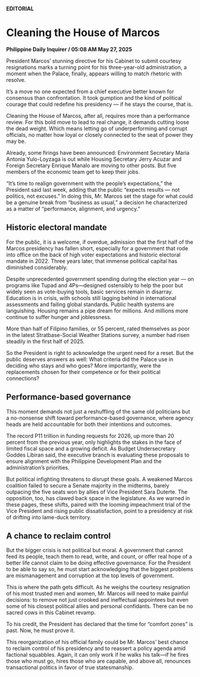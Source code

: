 **EDITORIAL**

# Cleaning the House of Marcos

****Philippine Daily Inquirer / 05:08 AM May 27, 2025****



President Marcos’ stunning directive for his Cabinet to submit courtesy resignations marks a turning point for his three-year-old administration, a moment when the Palace, finally, appears willing to match rhetoric with resolve.

It’s a move no one expected from a chief executive better known for consensus than confrontation. It took gumption and the kind of political courage that could redefine his presidency — if he stays the course, that is.

Cleaning the House of Marcos, after all, requires more than a performance review. For this bold move to lead to real change, it demands cutting loose the dead weight. Which means letting go of underperforming and corrupt officials, no matter how loyal or closely connected to the seat of power they may be.

Already, some firings have been announced: Environment Secretary Maria Antonia Yulo-Loyzaga is out while Housing Secretary Jerry Acuzar and Foreign Secretary Enrique Manalo are moving to other posts. But five members of the economic team get to keep their jobs.

“It’s time to realign government with the people’s expectations,” the President said last week, adding that the public “expects results — not politics, not excuses.” In doing this, Mr. Marcos set the stage for what could be a genuine break from “business as usual,” a decision he characterized as a matter of “performance, alignment, and urgency.”

## Historic electoral mandate

For the public, it is a welcome, if overdue, admission that the first half of the Marcos presidency has fallen short, especially for a government that rode into office on the back of high voter expectations and historic electoral mandate in 2022. Three years later, that immense political capital has diminished considerably.

Despite unprecedented government spending during the election year — on programs like Tupad and 4Ps—designed ostensibly to help the poor but widely seen as vote-buying tools, basic services remain in disarray. Education is in crisis, with schools still lagging behind in international assessments and failing global standards. Public health systems are languishing. Housing remains a pipe dream for millions. And millions more continue to suffer hunger and joblessness.

More than half of Filipino families, or 55 percent, rated themselves as poor in the latest Stratbase-Social Weather Stations survey, a number had risen steadily in the first half of 2025.

So the President is right to acknowledge the urgent need for a reset. But the public deserves answers as well: What criteria did the Palace use in deciding who stays and who goes? More importantly, were the replacements chosen for their competence or for their political connections?

## Performance-based governance

This moment demands not just a reshuffling of the same old politicians but a no-nonsense shift toward performance-based governance, where agency heads are held accountable for both their intentions and outcomes.

The record P11 trillion in funding requests for 2026, up more than 20 percent from the previous year, only highlights the stakes in the face of limited fiscal space and a growing deficit. As Budget Undersecretary Goddes Libiran said, the executive branch is evaluating these proposals to ensure alignment with the Philippine Development Plan and the administration’s priorities.

But political infighting threatens to disrupt these goals. A weakened Marcos coalition failed to secure a Senate majority in the midterms, barely outpacing the five seats won by allies of Vice President Sara Duterte. The opposition, too, has clawed back space in the legislature. As we warned in these pages, these shifts, paired with the looming impeachment trial of the Vice President and rising public dissatisfaction, point to a presidency at risk of drifting into lame-duck territory.

## A chance to reclaim control

But the bigger crisis is not political but moral. A government that cannot feed its people, teach them to read, write, and count, or offer real hope of a better life cannot claim to be doing effective governance. For the President to be able to say so, he must start acknowledging that the biggest problems are mismanagement and corruption at the top levels of government.

This is where the path gets difficult. As he weighs the courtesy resignation of his most trusted men and women, Mr. Marcos will need to make painful decisions: to remove not just crooked and ineffectual appointees but even some of his closest political allies and personal confidants. There can be no sacred cows in this Cabinet revamp.

To his credit, the President has declared that the time for “comfort zones” is past. Now, he must prove it.

This reorganization of his official family could be Mr. Marcos’ best chance to reclaim control of his presidency and to reassert a policy agenda amid factional squabbles. Again, it can only work if he walks his talk—if he fires those who must go, hires those who are capable, and above all, renounces transactional politics in favor of true statesmanship.
